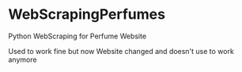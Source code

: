 # WebScrapingPerfumes
Python WebScraping for Perfume Website


Used to work fine but now Website changed and doesn't use to work anymore

